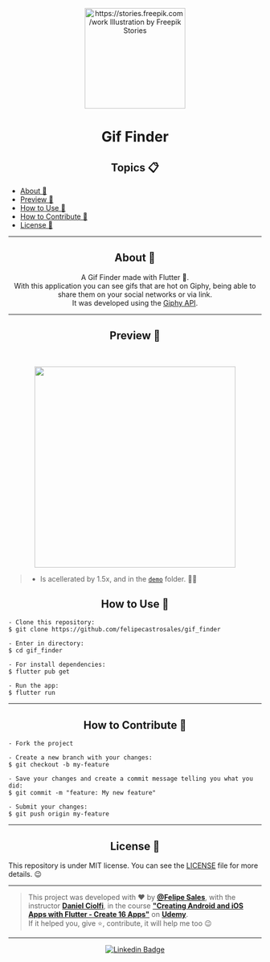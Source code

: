  <p align="center">
      <img src="https://user-images.githubusercontent.com/59374587/92953594-5c2cb080-f438-11ea-9a12-9e04714f92d1.gif" width="200px" alt="https://stories.freepik.com/work Illustration by Freepik Stories"/>
</p>

<h1 align="center">Gif Finder</h1>

   <h2 align="center">Topics 📋</h2>

   <p>
   
   - [About 📖](#about-)
   - [Preview 📱](#preview-)
   - [How to Use 🤔](#how-to-use-)
   - [How to Contribute 💪](#how-to-contribute-)
   - [License 📝](#license-)

   </p>

---

<h2 align="center">About 📖</h2>
   
<p align="center">   
   A Gif Finder made with Flutter 💙.<br>
   With this application you can see gifs that are hot on Giphy, being able to share them on your social networks or via link.<br>
   It was developed using the <a href="https://developers.giphy.com/dashboard/">Giphy API</a>.<br>
</p>

---

<h2 align="center">Preview 📱</h2><br>

   <p align="center">
      <img src="demos/demo_1.gif" width="400">
   </p>
   
   > * Is acellerated by 1.5x, and in the [`demo`](https://github.com/felipecastrosales/gif_finder/tree/master/demos) folder. 🧐📂

<h2 align="center">How to Use 🤔</h2>

   ```   
   - Clone this repository:
   $ git clone https://github.com/felipecastrosales/gif_finder

   - Enter in directory:
   $ cd gif_finder

   - For install dependencies:
   $ flutter pub get

   - Run the app: 
   $ flutter run
   ```

---

<h2 align="center">How to Contribute 💪</h2>

   ```
   - Fork the project 

   - Create a new branch with your changes:
   $ git checkout -b my-feature

   - Save your changes and create a commit message telling you what you did:
   $ git commit -m "feature: My new feature"

   - Submit your changes:
   $ git push origin my-feature
   ```

---

<h2 align="center">License 📝</h2>

   This repository is under MIT license. You can see the [LICENSE](https://github.com/felipecastrosales/gif_finder/blob/master/LICENSE) file for more details. 😉

   ---

   >This project was developed with ❤️ by **[@Felipe Sales](https://www.linkedin.com/in/felipecastrosales/)**, with the instructor **[Daniel Ciolfi](https://linkedin.com/in/danielciolfi)**, in the course  **["Creating Android and iOS Apps with Flutter - Create 16 Apps"](https://www.udemy.com/course/curso-completo-flutter-app-android-ios)** on **[Udemy](https://www.udemy.com/)**.<br>
   If it helped you, give ⭐, contribute, it will help me too 😉

---

   <div align="center">

   [![Linkedin Badge](https://img.shields.io/badge/-Felipe%20Sales-292929?style=flat-square&logo=Linkedin&logoColor=white&link=https://www.linkedin.com/in/felipecastrosales/)](https://www.linkedin.com/in/felipecastrosales/)

   </div>